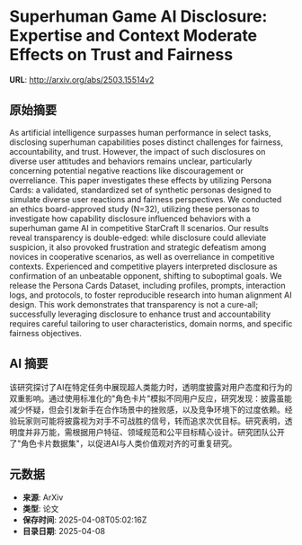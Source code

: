 # Superhuman Game AI Disclosure: Expertise and Context Moderate Effects on Trust and Fairness

**URL**: http://arxiv.org/abs/2503.15514v2

## 原始摘要

As artificial intelligence surpasses human performance in select tasks,
disclosing superhuman capabilities poses distinct challenges for fairness,
accountability, and trust. However, the impact of such disclosures on diverse
user attitudes and behaviors remains unclear, particularly concerning potential
negative reactions like discouragement or overreliance. This paper investigates
these effects by utilizing Persona Cards: a validated, standardized set of
synthetic personas designed to simulate diverse user reactions and fairness
perspectives. We conducted an ethics board-approved study (N=32), utilizing
these personas to investigate how capability disclosure influenced behaviors
with a superhuman game AI in competitive StarCraft II scenarios. Our results
reveal transparency is double-edged: while disclosure could alleviate
suspicion, it also provoked frustration and strategic defeatism among novices
in cooperative scenarios, as well as overreliance in competitive contexts.
Experienced and competitive players interpreted disclosure as confirmation of
an unbeatable opponent, shifting to suboptimal goals. We release the Persona
Cards Dataset, including profiles, prompts, interaction logs, and protocols, to
foster reproducible research into human alignment AI design. This work
demonstrates that transparency is not a cure-all; successfully leveraging
disclosure to enhance trust and accountability requires careful tailoring to
user characteristics, domain norms, and specific fairness objectives.


## AI 摘要

该研究探讨了AI在特定任务中展现超人类能力时，透明度披露对用户态度和行为的双重影响。通过使用标准化的"角色卡片"模拟不同用户反应，研究发现：披露虽能减少怀疑，但会引发新手在合作场景中的挫败感，以及竞争环境下的过度依赖。经验玩家则可能将披露视为对手不可战胜的信号，转而追求次优目标。研究表明，透明度并非万能，需根据用户特征、领域规范和公平目标精心设计。研究团队公开了"角色卡片数据集"，以促进AI与人类价值观对齐的可重复研究。

## 元数据

- **来源**: ArXiv
- **类型**: 论文
- **保存时间**: 2025-04-08T05:02:16Z
- **目录日期**: 2025-04-08
